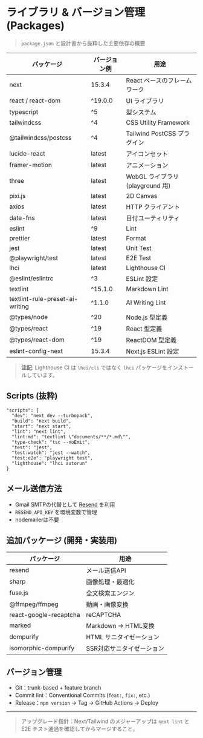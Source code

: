 # ライブラリ & バージョン管理 (Packages)

> `package.json` と設計書から抜粋した主要依存の概要

| パッケージ                      | バージョン例 | 用途                             |
| ------------------------------- | ------------ | -------------------------------- |
| next                            | 15.3.4       | React ベースのフレームワーク     |
| react / react-dom               | ^19.0.0      | UI ライブラリ                    |
| typescript                      | ^5           | 型システム                       |
| tailwindcss                     | ^4           | CSS Utility Framework            |
| @tailwindcss/postcss            | ^4           | Tailwind PostCSS プラグイン      |
| lucide-react                    | latest       | アイコンセット                   |
| framer-motion                   | latest       | アニメーション                   |
| three                           | latest       | WebGL ライブラリ (playground 用) |
| pixi.js                         | latest       | 2D Canvas                        |
| axios                           | latest       | HTTP クライアント                |
| date-fns                        | latest       | 日付ユーティリティ               |
| eslint                          | ^9           | Lint                             |
| prettier                        | latest       | Format                           |
| jest                            | latest       | Unit Test                        |
| @playwright/test                | latest       | E2E Test                         |
| lhci                            | latest       | Lighthouse CI                    |
| @eslint/eslintrc                | ^3           | ESLint 設定                      |
| textlint                        | ^15.1.0      | Markdown Lint                    |
| textlint-rule-preset-ai-writing | ^1.1.0       | AI Writing Lint                  |
| @types/node                     | ^20          | Node.js 型定義                   |
| @types/react                    | ^19          | React 型定義                     |
| @types/react-dom                | ^19          | ReactDOM 型定義                  |
| eslint-config-next              | 15.3.4       | Next.js ESLint 設定              |

> **注記**: Lighthouse CI は `lhci/cli` ではなく `lhci` パッケージをインストールしています。

## Scripts (抜粋)

```jsonc
"scripts": {
  "dev": "next dev --turbopack",
  "build": "next build",
  "start": "next start",
  "lint": "next lint",
  "lint:md": "textlint \"documents/**/*.md\"",
  "type-check": "tsc --noEmit",
  "test": "jest",
  "test:watch": "jest --watch",
  "test:e2e": "playwright test",
  "lighthouse": "lhci autorun"
}
```

## メール送信方法

- Gmail SMTPの代替として [Resend](https://resend.com/) を利用
- `RESEND_API_KEY` を環境変数で管理
- nodemailerは不要

## 追加パッケージ (開発・実装用)

| パッケージ             | 用途                      |
| ---------------------- | ------------------------- |
| resend                 | メール送信API             |
| sharp                  | 画像処理・最適化          |
| fuse.js                | 全文検索エンジン          |
| @ffmpeg/ffmpeg         | 動画・画像変換            |
| react-google-recaptcha | reCAPTCHA                 |
| marked                 | Markdown → HTML変換       |
| dompurify              | HTML サニタイゼーション   |
| isomorphic-dompurify   | SSR対応サニタイゼーション |

## バージョン管理

- Git：trunk-based + feature branch
- Commit lint：Conventional Commits (`feat:`, `fix:`, etc.)
- Release：`npm version` → Tag → GitHub Actions → Deploy

---

> アップグレード指針：Next/Tailwind のメジャーアップは `next lint` と E2E テスト通過を確認してからマージすること。
